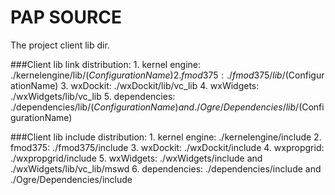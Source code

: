 # PAP SOURCE

The project client lib dir.

###Client lib link distribution:
    1. kernel engine: ./kernelengine/lib/$(ConfigurationName)
    2. fmod375: ./fmod375/lib/$(ConfigurationName)
    3. wxDockit: ./wxDockit/lib/vc_lib
    4. wxWidgets: ./wxWidgets/lib/vc_lib
    5. dependencies: ./dependencies/lib/$(ConfigurationName) and ./Ogre/Dependencies/lib/$(ConfigurationName)

###Client lib include distribution:
    1. kernel engine: ./kernelengine/include
    2. fmod375: ./fmod375/include
    3. wxDockit: ./wxDockit/include
    4. wxpropgrid: ./wxpropgrid/include
    5. wxWidgets: ./wxWidgets/include and ./wxWidgets/lib/vc_lib/mswd
    6. dependencies: ./dependencies/include and ./Ogre/Dependencies/include